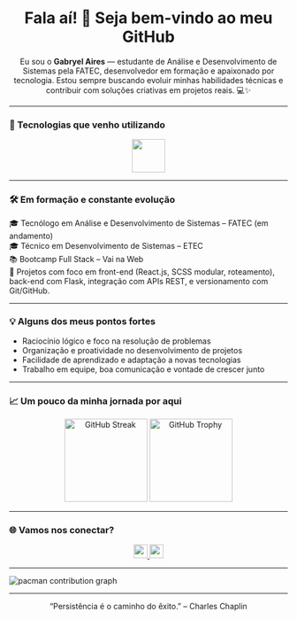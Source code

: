 <h1 align="center">Fala aí! 👋 Seja bem-vindo ao meu GitHub</h1>

<p align="center">
  Eu sou o <strong>Gabryel Aires</strong> — estudante de Análise e Desenvolvimento de Sistemas pela FATEC, desenvolvedor em formação e apaixonado por tecnologia. Estou sempre buscando evoluir minhas habilidades técnicas e contribuir com soluções criativas em projetos reais. 💻✨
</p>

---

### 🚀 Tecnologias que venho utilizando

<div align="center">
  <img src="https://skillicons.dev/icons?i=html,css,js,react,py,flask,git,github,vite" height="60" />
</div>

---

### 🛠️ Em formação e constante evolução

🎓 Tecnólogo em Análise e Desenvolvimento de Sistemas – FATEC (em andamento)  
🎓 Técnico em Desenvolvimento de Sistemas – ETEC  
📚 Bootcamp Full Stack – Vai na Web  
🔗 Projetos com foco em front-end (React.js, SCSS modular, roteamento), back-end com Flask, integração com APIs REST, e versionamento com Git/GitHub.

---

### 💡 Alguns dos meus pontos fortes

- Raciocínio lógico e foco na resolução de problemas  
- Organização e proatividade no desenvolvimento de projetos  
- Facilidade de aprendizado e adaptação a novas tecnologias  
- Trabalho em equipe, boa comunicação e vontade de crescer junto

---

### 📈 Um pouco da minha jornada por aqui

<div align="center">
  <img src="https://github-readme-streak-stats.herokuapp.com?user=AiresGabryel&theme=dracula&hide_border=false" height="150" alt="GitHub Streak" />
  <img src="https://github-profile-trophy.vercel.app/?username=AiresGabryel&theme=dracula&no-frame=false&no-bg=false&margin-w=8" height="150" alt="GitHub Trophy" />
</div>

---

### 🌐 Vamos nos conectar?

<div align="center">
  <a href="https://www.linkedin.com/in/gabryel-aires-54a501233">
    <img src="https://img.shields.io/static/v1?message=LinkedIn&logo=linkedin&label=&color=0077B5&logoColor=white&labelColor=&style=for-the-badge" height="25" />
  </a>
  <a href="https://github.com/AiresGabryel">
    <img src="https://img.shields.io/static/v1?message=GitHub&logo=github&label=&color=black&logoColor=white&labelColor=&style=for-the-badge" height="25" />
  </a>
</div>

---

<picture>
  <source media="(prefers-color-scheme: dark)" srcset="https://raw.githubusercontent.com/maurodesouza/maurodesouza/output/pacman-contribution-graph-dark.svg">
  <source media="(prefers-color-scheme: light)" srcset="https://raw.githubusercontent.com/maurodesouza/maurodesouza/output/pacman-contribution-graph.svg">
  <img alt="pacman contribution graph" src="https://raw.githubusercontent.com/maurodesouza/maurodesouza/output/pacman-contribution-graph.svg">
</picture>

---

<p align="center">“Persistência é o caminho do êxito.” – Charles Chaplin</p>
